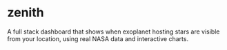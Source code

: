 # zenith
A full stack dashboard that shows when exoplanet hosting stars are visible from your location, using real NASA data and interactive charts.